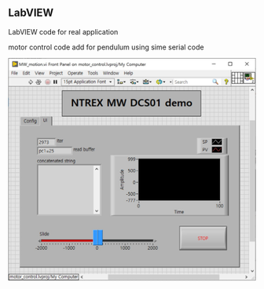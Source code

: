 ## LabVIEW
LabVIEW code for real application

motor control code add for pendulum using sime serial code

![MW_DCS01](./image/MW_DCS01.jpg)
